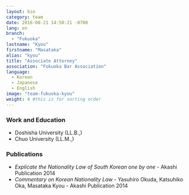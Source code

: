 ```yaml
---
layout: bio
category: team
date: 2016-08-21 14:50:21 -0700
lang: en
branch:
  - "Fukuoka"
lastname: "Kyou"
firstname: "Masataka"
alias: "kyou"
title: "Associate Attorney"
association: "Fokuoka Bar Association"
language:
  - Korean
  - Japanese
  - English
image: "team-fukuoka-kyou"
weight: 4 #this is for sorting order
---
```



### Work and Education
- Doshisha University (LL.B.,)
- Chuo University (LL.M.,)


### Publications
- *Explicate the Nationality Law of South Korean one by one* - Akashi Publication 2014
- *Commentary on Korean Nationality Law* - Yasuhiro Okuda, Katsuhiko Oka, Masataka Kyou - Akashi Publication 2014
